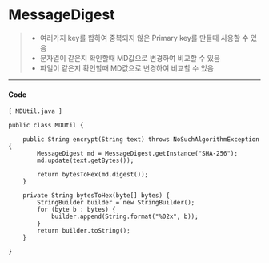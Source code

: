 # MessageDigest
> - 여러가지 key를 합하여 중복되지 않은 Primary key를 만들때 사용할 수 있음
> - 문자열이 같은지 확인할때 MD값으로 변경하여 비교할 수 있음
> - 파일이 같은지 확인할때 MD값으로 변경하여 비교할 수 있음

---

#### Code

````
[ MDUtil.java ]

public class MDUtil {
	
    public String encrypt(String text) throws NoSuchAlgorithmException {
        MessageDigest md = MessageDigest.getInstance("SHA-256");
        md.update(text.getBytes());

        return bytesToHex(md.digest());
    }

    private String bytesToHex(byte[] bytes) {
        StringBuilder builder = new StringBuilder();
        for (byte b : bytes) {
            builder.append(String.format("%02x", b));
        }
        return builder.toString();
    }

}
````